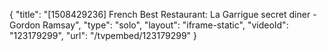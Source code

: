 {
    "title": "[1508429236] French Best Restaurant: La Garrigue secret diner - Gordon Ramsay",
    "type": "solo",
    "layout": "iframe-static",
    "videoId": "123179299",
    "url": "\/tvpembed\/123179299"
}